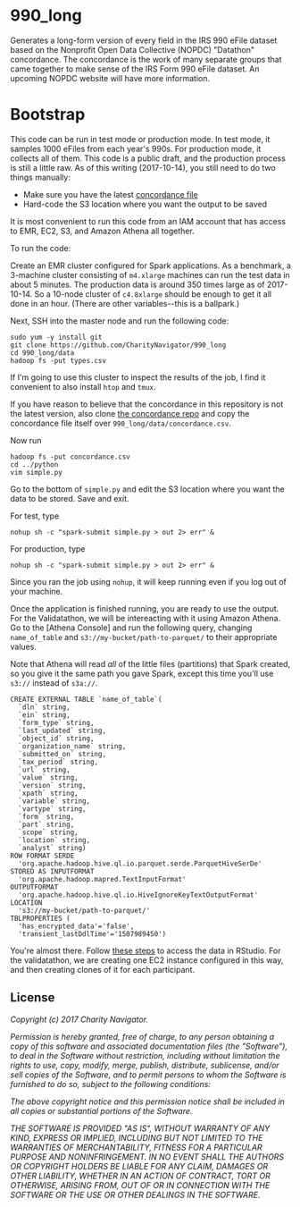 # 990_long
Generates a long-form version of every field in the IRS 990 eFile dataset based on the Nonprofit Open Data Collective (NOPDC) "Datathon" concordance. The concordance is the work of many separate groups that came together to make sense of the IRS Form 990 eFile dataset. An upcoming NOPDC website will have more information.

# Bootstrap
This code can be run in test mode or production mode. In test mode, it samples 1000 eFiles from each year's 990s. For production mode, it collects all of them. This code is a public draft, and the production process is still a little raw. As of this writing (2017-10-14), you still need to do two things manually:

* Make sure you have the latest [concordance file](https://github.com/Nonprofit-Open-Data-Collective/irs-efile-master-concordance-file)
* Hard-code the S3 location where you want the output to be saved

It is most convenient to run this code from an IAM account that has access to EMR, EC2, S3, and Amazon Athena all together. 

To run the code:

Create an EMR cluster configured for Spark applications. As a benchmark, a 3-machine cluster consisting of `m4.xlarge` machines can run the test data in about 5 minutes. The production data is around 350 times large as of 2017-10-14. So a 10-node cluster of `c4.8xlarge` should be enough to get it all done in an hour. (There are other variables--this is a ballpark.)

Next, SSH into the master node and run the following code:

```
sudo yum -y install git
git clone https://github.com/CharityNavigator/990_long
cd 990_long/data
hadoop fs -put types.csv
```

If I'm going to use this cluster to inspect the results of the job, I find it convenient to also install `htop` and `tmux`.

If you have reason to believe that the concordance in this repository is not the latest version, also clone [the concordance repo](https://github.com/Nonprofit-Open-Data-Collective/irs-efile-master-concordance-file) and copy the concordance file itself over `990_long/data/concordance.csv`.

Now run

```
hadoop fs -put concordance.csv
cd ../python
vim simple.py
```

Go to the bottom of `simple.py` and edit the S3 location where you want the data to be stored. Save and exit.

For test, type

```
nohup sh -c "spark-submit simple.py > out 2> err" &
```

For production, type
```
nohup sh -c "spark-submit simple.py > out 2> err" &
```

Since you ran the job using `nohup`, it will keep running even if you log out of your machine.

Once the application is finished running, you are ready to use the output. For the Validatathon, we will be intereacting with it using Amazon Athena. Go to the [Athena Console] and run the following query, changing `name_of_table` and `s3://my-bucket/path-to-parquet/` to their appropriate values. 

Note that Athena will read *all* of the little files (partitions) that Spark created, so you give it the same path you gave Spark, except this time you'll use `s3://` instead of `s3a://`. 

```
CREATE EXTERNAL TABLE `name_of_table`(
  `dln` string, 
  `ein` string, 
  `form_type` string, 
  `last_updated` string, 
  `object_id` string, 
  `organization_name` string, 
  `submitted_on` string, 
  `tax_period` string, 
  `url` string, 
  `value` string, 
  `version` string, 
  `xpath` string, 
  `variable` string, 
  `vartype` string, 
  `form` string, 
  `part` string, 
  `scope` string, 
  `location` string, 
  `analyst` string)
ROW FORMAT SERDE 
  'org.apache.hadoop.hive.ql.io.parquet.serde.ParquetHiveSerDe' 
STORED AS INPUTFORMAT 
  'org.apache.hadoop.mapred.TextInputFormat' 
OUTPUTFORMAT 
  'org.apache.hadoop.hive.ql.io.HiveIgnoreKeyTextOutputFormat'
LOCATION
  's3://my-bucket/path-to-parquet/'
TBLPROPERTIES (
  'has_encrypted_data'='false', 
  'transient_lastDdlTime'='1507989450')
```

You're almost there. Follow [these steps](https://aws.amazon.com/blogs/big-data/running-r-on-amazon-athena/) to access the data in RStudio. For the validatathon, we are creating one EC2 instance configured in this way, and then creating clones of it for each participant.

## License

*Copyright (c) 2017 Charity Navigator.*

*Permission is hereby granted, free of charge, to any person obtaining a copy of this software and associated documentation files (the "Software"), to deal in the Software without restriction, including without limitation the rights to use, copy, modify, merge, publish, distribute, sublicense, and/or sell copies of the Software, and to permit persons to whom the Software is furnished to do so, subject to the following conditions:*

*The above copyright notice and this permission notice shall be included in all copies or substantial portions of the Software.*

*THE SOFTWARE IS PROVIDED "AS IS", WITHOUT WARRANTY OF ANY KIND, EXPRESS OR IMPLIED, INCLUDING BUT NOT LIMITED TO THE WARRANTIES OF MERCHANTABILITY, FITNESS FOR A PARTICULAR PURPOSE AND NONINFRINGEMENT. IN NO EVENT SHALL THE AUTHORS OR COPYRIGHT HOLDERS BE LIABLE FOR ANY CLAIM, DAMAGES OR OTHER LIABILITY, WHETHER IN AN ACTION OF CONTRACT, TORT OR OTHERWISE, ARISING FROM, OUT OF OR IN CONNECTION WITH THE SOFTWARE OR THE USE OR OTHER DEALINGS IN THE SOFTWARE.*
